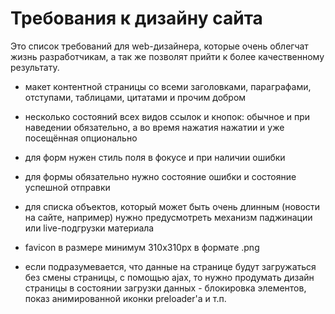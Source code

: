 Требования к дизайну сайта
==========================

Это список требований для web-дизайнера, которые очень облегчат жизнь разработчикам, а так же позволят прийти к более качественному результату.

* макет контентной страницы со всеми заголовками, параграфами, отступами, таблицами, цитатами и прочим добром

* несколько состояний всех видов ссылок и кнопок: обычное и при наведении обязательно, а во время нажатия нажатии и уже посещённая опционально

* для форм нужен стиль поля в фокусе и при наличии ошибки

* для формы обязательно нужно состояние ошибки и состояние успешной отправки

* для списка объектов, который может быть очень длинным (новости на сайте, например) нужно предусмотреть механизм паджинации или live-подгрузки материала

* favicon в размере минимум 310x310px в формате .png

* если подразумевается, что данные на странице будут загружаться без смены страницы, с помощью ajax, то нужно продумать дизайн страницы в состоянии загрузки данных - блокировка элементов, показ анимированной иконки preloader'а и т.п.
